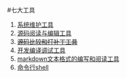 #七大工具
1. [系统维护工具](第一章/tool_01.md)
2. [源码阅读与编辑工具](第一章/tool_02.md)
3. ~~[源码比较和打补丁工具](第一章/tool_03.md)~~
4. [开发编译调试工具](第一章/tool_04.md)
5. [markdown文本格式的编写和阅读工具](第一章/tool_05.md)
6. [命令行shell](第一章/tool_06.md)